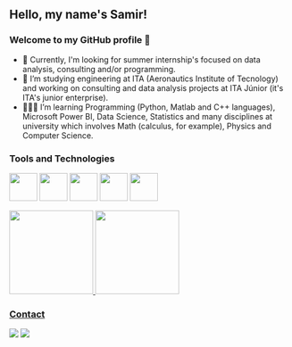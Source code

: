 ## Hello, my name's Samir!
### Welcome to my GitHub profile 👋

- 🎯 Currently, I'm looking for summer internship's focused on data analysis, consulting and/or programming.
- 🔭 I’m studying engineering at ITA (Aeronautics Institute of Tecnology) and working on consulting and data analysis projects at ITA Júnior (it's ITA's junior enterprise).
- 👨🏽‍💻 I’m learning Programming (Python, Matlab and C++ languages), Microsoft Power BI, Data Science, Statistics and many disciplines at university which involves Math (calculus, for example), Physics and Computer Science.

### Tools and Technologies

<link rel="stylesheet" href="https://cdn.jsdelivr.net/gh/devicons/devicon@v2.15.1/devicon.min.css">

<img src="https://cdn.jsdelivr.net/gh/devicons/devicon/icons/python/python-original.svg" width="50" height="50"/> <img src="https://cdn.jsdelivr.net/gh/devicons/devicon/icons/pandas/pandas-original-wordmark.svg" width="50" height="50"/> <img src="https://cdn.jsdelivr.net/gh/devicons/devicon/icons/numpy/numpy-original-wordmark.svg" width="50" height="50"/> <img src="https://cdn.jsdelivr.net/gh/devicons/devicon/icons/matlab/matlab-original.svg" width="50" height="50"/> <img src="https://cdn.jsdelivr.net/gh/devicons/devicon/icons/cplusplus/cplusplus-original.svg" width="50" height="50"/> 

<div>
<a href="https://github.com/Samirnunes">
<img height="150em" src="https://github-readme-stats.vercel.app/api/top-langs/?username=Samirnunes&layout=compact&langs_count=7&theme=dracula"/>
<img height="150em" src="https://github-readme-stats.vercel.app/api?username=Samirnunes&show_icons=true&theme=dracula&include_all_commits=true&count_private=true"/>
</div>

### Contact

<div>
<a href = "mailto:samir.silva12342@gmail.com"><img src="https://img.shields.io/badge/Gmail-D14836?style=for-the-badge&logo=gmail&logoColor=white" target="_blank"></a>
<a href="https://www.linkedin.com/in/samir-nunes-da-silva/" target="_blank"><img src="https://img.shields.io/badge/-LinkedIn-%230077B5?style=for-the-badge&logo=linkedin&logoColor=white" target="_blank"></a>   
</div>

